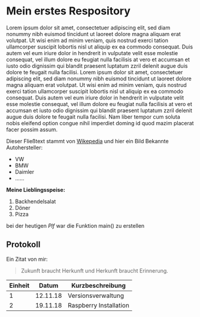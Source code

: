 # Mein erstes Respository

Lorem ipsum dolor sit amet, consectetuer adipiscing elit, sed diam nonummy nibh euismod tincidunt ut laoreet dolore magna aliquam erat volutpat. Ut wisi enim ad minim veniam, quis nostrud exerci tation ullamcorper suscipit lobortis nisl ut aliquip ex ea commodo consequat. Duis autem vel eum iriure dolor in hendrerit in vulputate velit esse molestie consequat, vel illum dolore eu feugiat nulla facilisis at vero et accumsan et iusto odio dignissim qui blandit praesent luptatum zzril delenit augue duis dolore te feugait nulla facilisi. Lorem ipsum dolor sit amet, consectetuer adipiscing elit, sed diam nonummy nibh euismod tincidunt ut laoreet dolore magna aliquam erat volutpat. Ut wisi enim ad minim veniam, quis nostrud exerci tation ullamcorper suscipit lobortis nisl ut aliquip ex ea commodo consequat. Duis autem vel eum iriure dolor in hendrerit in vulputate velit esse molestie consequat, vel illum dolore eu feugiat nulla facilisis at vero et accumsan et iusto odio dignissim qui blandit praesent luptatum zzril delenit augue duis dolore te feugait nulla facilisi. Nam liber tempor cum soluta nobis eleifend option congue nihil imperdiet doming id quod mazim placerat facer possim assum.

Dieser Fließtext stammt von [Wikepedia](https://designers-inn.de/blindtexte/)
und hier ein Bild 
Bekannte Autohersteller:

* VW
* BMW
* Daimler
* ......

**Meine Lieblingsspeise:**

1. Backhendelsalat
1. Döner
1. Pizza

bei der heutigen *Plf* war die Funktion main() zu erstellen

## Protokoll

Ein Zitat von mir:
> Zukunft braucht Herkunft und Herkunft braucht Erinnerung.


Einheit | Datum    | Kurzbeschreibung 
------- | -------- | ------------------
1       | 12.11.18 | Versionsverwaltung
2       | 19.11.18 | Raspberry Installation


